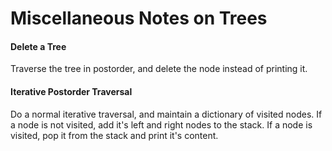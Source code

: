 # Miscellaneous Notes on Trees

#### Delete a Tree

Traverse the tree in postorder, and delete the node instead of printing it.

#### Iterative Postorder Traversal

Do a normal iterative traversal, and maintain a dictionary of visited nodes.
If a node is not visited, add it's left and right nodes to the stack. If a node is visited,
pop it from the stack and print it's content.

